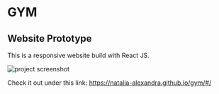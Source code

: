# GYM 

## Website Prototype

This is a responsive website build with React JS.

![project screenshot](./public/assets/screenshot.png)

Check it out under this link: https://natalia-alexandra.github.io/gym/#/
